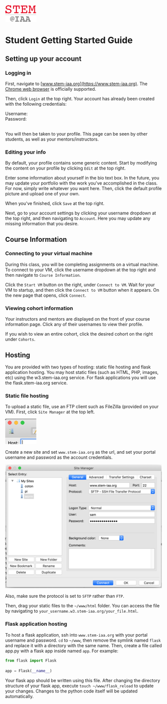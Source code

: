![StemIAA Logo](STEMatIAA_logo.png)

# Student Getting Started Guide

## Setting up your account

### Logging in

First, navigate to [www.stem-iaa.org](https://www.stem-iaa.org). The [Chrome web browser](https://www.google.com/chrome/) is officially supported.

Then, click `Login` at the top right. Your account has already been created with the following credentials:

<div>Username: <mark id="username"></mark></div>
<div>Password: <mark id="password"></mark></div>
<br>

You will then be taken to your profile. This page can be seen by other students, as well as your mentors/instructors.

### Editing your info

By default, your profile contains some generic content. Start by modifying the content on your profile by clicking `Edit` at the top right.

Enter some information about yourself in the bio text box. In the future, you may update your portfolio with the work you've accomplished in the class. For now, simply write whatever you want here. Then, click the default profile picture and upload one of your own.

When you've finished, click `Save` at the top right.

Next, go to your account settings by clicking your username dropdown at the top right, and then navigating to `Account`. Here you may update any missing information that you desire.

## Course Information

### Connecting to your virtual machine

During this class, you will be completing assignments on a virtual machine. To connect to your VM, click the username dropdown at the top right and then navigate to `Course Information`.

Click the `Start VM` button on the right, under `Connect to VM`. Wait for your VM to startup, and then click the `Connect to VM` button when it appears. On the new page that opens, click `Connect`.

### Viewing cohort information

Your instructors and mentors are displayed on the front of your course information page. Click any of their usernames to view their profile.

If you wish to view an entire cohort, click the desired cohort on the right under `Cohorts`.

## Hosting

You are provided with two types of hosting: static file hosting and flask application hosting. You may host static files (such as HTML, PHP, images, etc) using the w3.stem-iaa.org service. For flask applications you will use the flask.stem-iaa.org service.

### Static file hosting

To upload a static file, use an FTP client such as FileZilla (provided on your VM). First, click `Site Manager` at the top left.

<img src="SiteManagerIcon.png" style="width: 100px;">

Create a new site and set `www.stem-iaa.org` as the url, and set your portal username and password as the account credentials.

<img src="SiteManager.png" style="width: 600px;">

Also, make sure the protocol is set to `SFTP` rather than `FTP`.

Then, drag your static files to the `~/www/html` folder. You can access the file by navigating to `your_username.w3.stem-iaa.org/your_file.html`.

### Flask application hosting

To host a flask application, ssh into `www.stem-iaa.org` with your portal username and password. `cd` to `~/www`, then remove the symlink named `flask` and replace it with a directory with the same name. Then, create a file called app.py with a flask app inside named `app`. For example:

```py
from flask import Flask

app = Flask(__name__)
```
Your flask app should be written using this file. After changing the directory structure of your flask app, execute `touch ~/www/flask_reload` to update your changes. Changes to the python code itself will be updated automatically.
